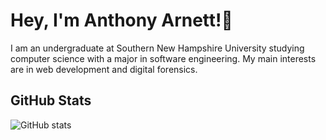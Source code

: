 # Hey, I'm Anthony Arnett!👋

I am an undergraduate at Southern New Hampshire University studying computer science with a major in software engineering. My main interests are in web development and digital forensics.






## GitHub Stats
![GitHub stats](https://github-readme-stats.vercel.app/api?username=AnthonyArnett&show_icons=true&theme=transparent)
